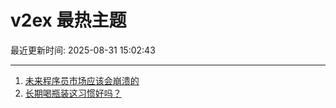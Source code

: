 # v2ex 最热主题

最近更新时间: 2025-08-31 15:02:43

--- 
1. [未来程序员市场应该会崩溃的](https://www.v2ex.com/t/1156021) 
2. [长期喝瓶装这习惯好吗？](https://www.v2ex.com/t/1156024) 
